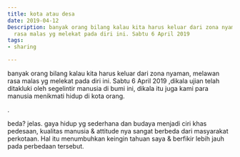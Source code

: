 ```yaml
---
title: kota atau desa
date: 2019-04-12
Description: banyak orang bilang kalau kita harus keluar dari zona nyaman, melawan
  rasa malas yg melekat pada diri ini. Sabtu 6 April 2019
tags:
- sharing

---
```

banyak orang bilang kalau kita harus keluar dari zona nyaman, melawan rasa malas yg melekat pada diri ini. Sabtu 6 April 2019 ,dikala ujian telah ditakluki oleh segelintir manusia di bumi ini, dikala itu juga kami para manusia menikmati hidup di kota orang.

.

beda? jelas. gaya hidup yg sederhana dan budaya menjadi ciri khas pedesaan, kualitas manusia & attitude nya sangat berbeda dari masyarakat perkotaan. Hal itu menumbuhkan keingin tahuan saya & berfikir lebih jauh pada perbedaan tersebut.